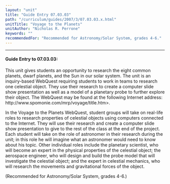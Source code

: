 ```yaml
---
layout: "unit"
title: "Guide Entry 07.03.03"
path: "/curriculum/guides/2007/3/07.03.03.x.html"
unitTitle: "Voyage to the Planets"
unitAuthor: "Nicholas R. Perrone"
keywords: ""
recommendedFor: "Recommended for Astronomy/Solar System, grades 4-6."
---
```

<body>
<hr/>
 <h4>
  Guide Entry to 07.03.03:
 </h4>
 <p>
  This unit gives students an opportunity to research the eight common planets, dwarf planets, and the Sun in our solar system. The unit is an inquiry-based WebQuest requiring students to work in teams to research one celestial object. They use their research to create a computer slide show presentation as well as a model of a planetary probe to further explore their object. The WebQuest may be found at the following Internet address: http://www.spomonie.com/mrp/voyage/title.htm&gt;.
 </p>
<p>
  In the Voyage to the Planets WebQuest, student groups will take on real-life roles to research properties of celestial objects using computers connected to the Internet. They will use their research and create a computer slide show presentation to give to the rest of the class at the end of the project. Each student will take on the role of astronomer in their research during the unit; in this role he will imagine what an astronomer would need to know about his topic. Other individual roles include the planetary scientist, who will become an expert in the physical properties of the celestial object; the aerospace engineer, who will design and build the probe model that will investigate the celestial object; and the expert in celestial mechanics, who will research the movements and gravitational forces of the object.
 </p>
<p>
  (Recommended for Astronomy/Solar System, grades 4-6.)
 </p>

</body>